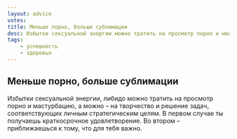 ```yaml
---
layout: advice
votes:
title: Меньше порно, больше сублимации
desc: Избытки сексуальной энергии можно тратить на просмотр порно и мастурбацию, а можно – на творчество и решение задач, соответствующих личным стратегическим целям.
tags:
    - успешность
    - здоровье
---
```


## Меньше порно, больше сублимации

Избытки сексуальной энергии, либидо можно тратить на просмотр порно и мастурбацию, а можно – на творчество и решение задач, соответствующих личным стратегическим целям. В первом случае ты получаешь краткосрочное удовлетворение. Во втором – приближаешься к тому, что для тебя важно.
